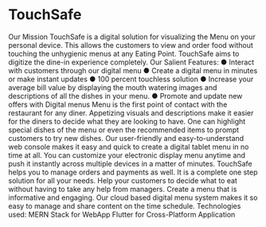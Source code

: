 # TouchSafe
Our Mission
TouchSafe is a digital solution for visualizing the Menu on your
personal device. This allows the customers to view and order food
without touching the unhygienic menus at any Eating Point. TouchSafe
aims to digitize the dine-in experience completely.
Our Salient Features:
● Interact with customers through our digital menu
● Create a digital menu in minutes or make instant updates
● 100 percent touchless solution
● Increase your average bill value by displaying the mouth watering
images and descriptions of all the dishes in your menu.
● Promote and update new offers with Digital menus
Menu is the first point of contact with the restaurant for any diner.
Appetizing visuals and descriptions make it easier for the diners to
decide what they are looking to have. One can highlight special dishes of
the menu or even the recommended items to prompt customers to try
new dishes.
Our user-friendly and easy-to-understand web console makes it easy and
quick to create a digital tablet menu in no time at all. You can customize
your electronic display menu anytime and push it instantly across
multiple devices in a matter of minutes. TouchSafe helps you to manage
orders and payments as well. It is a complete one step solution for all
your needs. Help your customers to decide what to eat without having
to take any help from managers. Create a menu that is informative and
engaging. Our cloud based digital menu system makes it so easy to
manage and share content on the time schedule.
Technologies used:
MERN Stack for WebApp
Flutter for Cross-Platform Application
